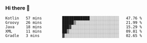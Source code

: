 ### Hi there 👋

<!--START_SECTION:waka-->
```text
Kotlin   57 mins         ████████████░░░░░░░░░░░░░   47.76 % 
Groovy   26 mins         █████▒░░░░░░░░░░░░░░░░░░░   21.99 % 
Java     18 mins         ███▓░░░░░░░░░░░░░░░░░░░░░   15.29 % 
XML      11 mins         ██▒░░░░░░░░░░░░░░░░░░░░░░   09.81 % 
Gradle   3 mins          ▓░░░░░░░░░░░░░░░░░░░░░░░░   02.65 % 
```
<!--END_SECTION:waka-->

<!--
**jerry-shao/jerry-shao** is a ✨ _special_ ✨ repository because its `README.md` (this file) appears on your GitHub profile.

Here are some ideas to get you started:

- 🔭 I’m currently working on ...
- 🌱 I’m currently learning ...
- 👯 I’m looking to collaborate on ...
- 🤔 I’m looking for help with ...
- 💬 Ask me about ...
- 📫 How to reach me: ...
- 😄 Pronouns: ...
- ⚡ Fun fact: ...
-->
